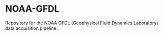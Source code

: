# NOAA-GFDL
Repository for the NOAA GFDL (Geophysical Fluid Dynamics Laboratory) data acquisition pipeline.
